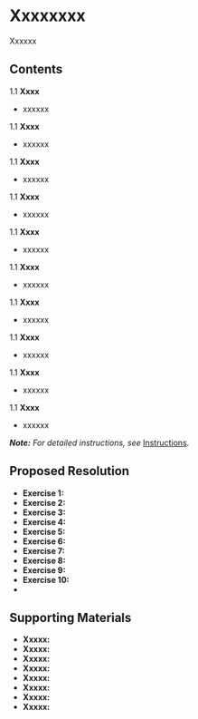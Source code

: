 # Xxxxxxxx
Xxxxxx

## Contents
1.1  **Xxxx** 
- xxxxxx

1.1  **Xxxx** 
- xxxxxx

1.1  **Xxxx** 
- xxxxxx

1.1  **Xxxx** 
- xxxxxx

1.1  **Xxxx** 
- xxxxxx

1.1  **Xxxx** 
- xxxxxx

1.1  **Xxxx** 
- xxxxxx

1.1  **Xxxx** 
- xxxxxx

1.1  **Xxxx** 
- xxxxxx

1.1  **Xxxx** 
- xxxxxx

***Note:** For detailed instructions, see* [Instructions](Instructions.md).

## Proposed Resolution
- **Exercise 1:** []()
- **Exercise 2:** []()
- **Exercise 3:** []()
- **Exercise 4:** []()
- **Exercise 5:** []()
- **Exercise 6:** []()
- **Exercise 7:** []()
- **Exercise 8:** []()
- **Exercise 9:** []()
- **Exercise 10:** []()
- 
## Supporting Materials
- **Xxxxx:** []()
- **Xxxxx:** []()
- **Xxxxx:** []()
- **Xxxxx:** []()
- **Xxxxx:** []()
- **Xxxxx:** []()
- **Xxxxx:** []()
- **Xxxxx:** []()
